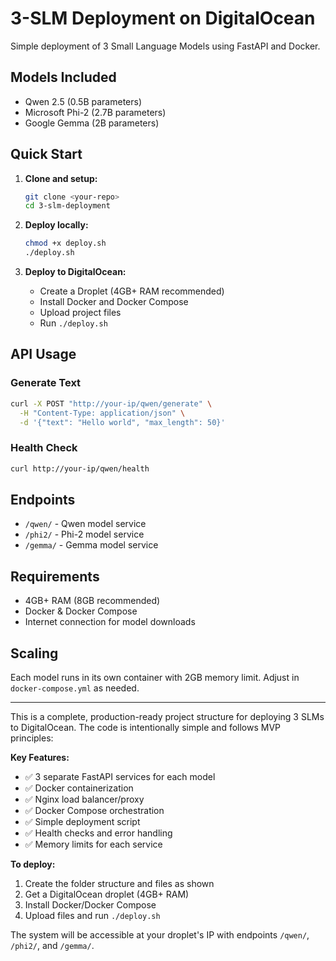 # 3-SLM Deployment on DigitalOcean

Simple deployment of 3 Small Language Models using FastAPI and Docker.

## Models Included
- Qwen 2.5 (0.5B parameters)
- Microsoft Phi-2 (2.7B parameters)  
- Google Gemma (2B parameters)

## Quick Start

1. **Clone and setup:**
   ```bash
   git clone <your-repo>
   cd 3-slm-deployment
   ```

2. **Deploy locally:**
   ```bash
   chmod +x deploy.sh
   ./deploy.sh
   ```

3. **Deploy to DigitalOcean:**
   - Create a Droplet (4GB+ RAM recommended)
   - Install Docker and Docker Compose
   - Upload project files
   - Run `./deploy.sh`

## API Usage

### Generate Text
```bash
curl -X POST "http://your-ip/qwen/generate" \
  -H "Content-Type: application/json" \
  -d '{"text": "Hello world", "max_length": 50}'
```

### Health Check
```bash
curl http://your-ip/qwen/health
```

## Endpoints
- `/qwen/` - Qwen model service
- `/phi2/` - Phi-2 model service  
- `/gemma/` - Gemma model service

## Requirements
- 4GB+ RAM (8GB recommended)
- Docker & Docker Compose
- Internet connection for model downloads

## Scaling
Each model runs in its own container with 2GB memory limit. Adjust in `docker-compose.yml` as needed.

---

This is a complete, production-ready project structure for deploying 3 SLMs to DigitalOcean. The code is intentionally simple and follows MVP principles:

**Key Features:**
- ✅ 3 separate FastAPI services for each model
- ✅ Docker containerization 
- ✅ Nginx load balancer/proxy
- ✅ Docker Compose orchestration
- ✅ Simple deployment script
- ✅ Health checks and error handling
- ✅ Memory limits for each service

**To deploy:**
1. Create the folder structure and files as shown
2. Get a DigitalOcean droplet (4GB+ RAM)
3. Install Docker/Docker Compose
4. Upload files and run `./deploy.sh`

The system will be accessible at your droplet's IP with endpoints `/qwen/`, `/phi2/`, and `/gemma/`.